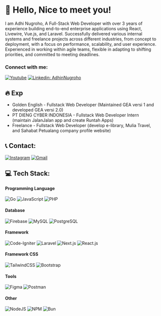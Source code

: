 # 👋 Hello, Nice to meet you!

I am Adhi Nugroho, A Full-Stack Web Developer with over 3 years of experience building end-to-end enterprise applications using React, Livewire, Vue.js, and Laravel. Successfully delivered various internal systems and freelance projects across different industries, from concept to deployment, with a focus on performance, scalability, and user experience. Experienced in working within agile teams, flexible in adapting to shifting priorities, and committed to meeting deadlines.
<h3 align="left">Connect with me:</h3>



[![Youtube](https://img.shields.io/static/v1?label=AdhinNugroho&message=Subscribe&logo=YouTube&color=FF0000&style=for-the-badge)][youtube]
[![Linkedin: AdhinNugroho](https://img.shields.io/badge/-CONNECT-blue?style=for-the-badge&logo=Linkedin&link=https://www.linkedin.com/in/adhinnnugroho)][linkedin]


[youtube]: https://www.youtube.com/@adhinnnugroho
[twitter]: https://x.com/adhinnnugroho
[linkedin]: https://www.linkedin.com/in/adhinnnugroho



## 🔥 Exp

- Golden English - Fullstack Web Developer (Maintained GEA versi 1 and developed GEA versi 2.0)
- PT DIENG CYBER INDONESIA - Fullstack Web Developer Intern (maintain JalanJalan app and create Runtah Apps)
- Freelance - Fullstack Web Developer (develop e-library, Mulia Travel, and Sahabat Petualang company profile website)


## 📞 Contact:

[![Instagram](https://img.shields.io/badge/Instagram-%23E4405F.svg?logo=Instagram&logoColor=white)](https://instagram.com/adhinnnugroho)
[![Gmail](https://img.shields.io/badge/-Gmail-red?logo=gmail&logoColor=white)](mailto:adhinnnugroho@gmail.com)




## 💻 Tech Stack:
#### Programming Language

![Go](https://img.shields.io/badge/go-%2300ADD8.svg?style=for-the-badge&logo=go&logoColor=white) 
![JavaScript](https://img.shields.io/badge/javascript-%23323330.svg?style=for-the-badge&logo=javascript&logoColor=%23F7DF1E) 
![PHP](https://img.shields.io/badge/php-%23777BB4.svg?style=for-the-badge&logo=php&logoColor=white) 

#### Database
![Firebase](https://img.shields.io/badge/firebase-%23039BE5.svg?style=for-the-badge&logo=firebase) 
![MySQL](https://img.shields.io/badge/mysql-%2300f.svg?style=for-the-badge&logo=mysql&logoColor=white) 
![PostgreSQL](https://img.shields.io/badge/postgresql-%23316192.svg?style=for-the-badge&logo=postgresql&logoColor=white)

#### Framework
![Code-Igniter](https://img.shields.io/badge/CodeIgniter-%23EF4223.svg?style=for-the-badge&logo=codeIgniter&logoColor=white) 
![Laravel](https://img.shields.io/badge/laravel-%23FF2D20.svg?style=for-the-badge&logo=laravel&logoColor=white) 
![Next.js](https://img.shields.io/badge/next.js-%23000000.svg?style=for-the-badge&logo=nextdotjs&logoColor=white)
![React.js](https://img.shields.io/badge/react-%2320232a.svg?style=for-the-badge&logo=react&logoColor=%2361DAFB)

#### Framework CSS
![TailwindCSS](https://img.shields.io/badge/tailwindcss-%2338B2AC.svg?style=for-the-badge&logo=tailwind-css&logoColor=white) 
![Bootstrap](https://img.shields.io/badge/bootstrap-%23563D7C.svg?style=for-the-badge&logo=bootstrap&logoColor=white) 

#### Tools
![Figma](https://img.shields.io/badge/figma-%23F24E1E.svg?style=for-the-badge&logo=figma&logoColor=white) 
![Postman](https://img.shields.io/badge/Postman-FF6C37?style=for-the-badge&logo=postman&logoColor=white) 

#### Other
![NodeJS](https://img.shields.io/badge/node.js-6DA55F?style=for-the-badge&logo=node.js&logoColor=white) 
![NPM](https://img.shields.io/badge/NPM-%23000000.svg?style=for-the-badge&logo=npm&logoColor=white)
![Bun](https://img.shields.io/badge/Bun-%23000000.svg?style=for-the-badge&logo=bun&logoColor=white)



